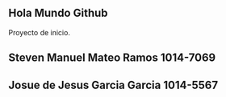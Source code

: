 ## Hola Mundo Github

Proyecto de inicio.
## Steven Manuel Mateo Ramos 1014-7069
## Josue de Jesus Garcia Garcia 1014-5567
